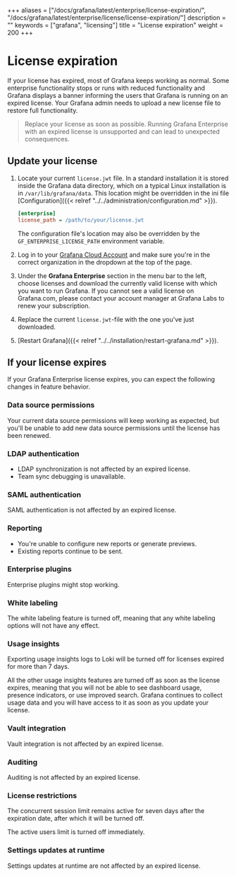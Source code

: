 +++
aliases = ["/docs/grafana/latest/enterprise/license-expiration/", "/docs/grafana/latest/enterprise/license/license-expiration/"]
description = ""
keywords = ["grafana", "licensing"]
title = "License expiration"
weight = 200
+++

# License expiration

If your license has expired, most of Grafana keeps working as normal. Some enterprise functionality stops or runs with reduced functionality and Grafana displays a banner informing the users that Grafana is running on an expired license. Your Grafana admin needs to upload a new license file to restore full functionality.

> Replace your license as soon as possible. Running Grafana Enterprise with an expired license is unsupported and can lead to unexpected consequences.

## Update your license

1. Locate your current `license.jwt` file. In a standard installation it is stored inside the Grafana data directory, which on a typical Linux installation is in `/var/lib/grafana/data`. This location might be overridden in the ini file [Configuration]({{< relref "../../administration/configuration.md" >}}).

   ```ini
   [enterprise]
   license_path = /path/to/your/license.jwt
   ```

   The configuration file's location may also be overridden by the `GF_ENTERPRISE_LICENSE_PATH` environment variable.

2. Log in to your [Grafana Cloud Account](https://grafana.com/login) and make sure you're in the correct organization in the dropdown at the top of the page.
3. Under the **Grafana Enterprise** section in the menu bar to the left, choose licenses and download the currently valid license with which you want to run Grafana. If you cannot see a valid license on Grafana.com, please contact your account manager at Grafana Labs to renew your subscription.
4. Replace the current `license.jwt`-file with the one you've just downloaded.
5. [Restart Grafana]({{< relref "../../installation/restart-grafana.md" >}}).

## If your license expires

If your Grafana Enterprise license expires, you can expect the following changes in feature behavior.

### Data source permissions

Your current data source permissions will keep working as expected, but you'll be unable to add new data source permissions until the license has been renewed.

### LDAP authentication

- LDAP synchronization is not affected by an expired license.
- Team sync debugging is unavailable.

### SAML authentication

SAML authentication is not affected by an expired license.

### Reporting

- You're unable to configure new reports or generate previews.
- Existing reports continue to be sent.

### Enterprise plugins

Enterprise plugins might stop working.

### White labeling

The white labeling feature is turned off, meaning that any white labeling options will not have any effect.

### Usage insights

Exporting usage insights logs to Loki will be turned off for licenses expired for more than 7 days.

All the other usage insights features are turned off as soon as the license expires, meaning that you will not be able to see dashboard usage, presence indicators, or use improved search. Grafana continues to collect usage data and you will have access to it as soon as you update your license.

### Vault integration

Vault integration is not affected by an expired license.

### Auditing

Auditing is not affected by an expired license.

### License restrictions

The concurrent session limit remains active for seven days after the expiration date, after which it will be turned off.

The active users limit is turned off immediately.

### Settings updates at runtime

Settings updates at runtime are not affected by an expired license.
